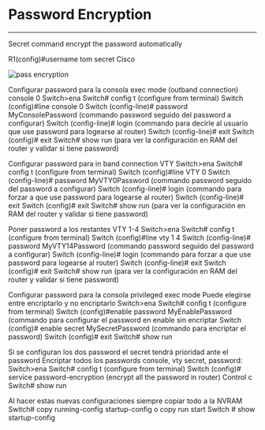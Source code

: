 # Password Encryption
***
Secret command encrypt the password automatically

R1(config)#username tom secret Cisco

![pass encryption](https://github.com/btock/Cisco-network-tips/assets/14008255/35749b28-be13-4887-b6f5-4fa674c1695b)




Configurar password para la consola exec mode (outband connection) console 0
Switch>ena
Switch# config t (configure from terminal)
Switch (config)#line console 0
Switch (config-line)# password MyConsolePassword (commando password seguido del password a configurar)
Switch (config-line)# login (commando para decirle al usuario que use password para logearse al router)
Switch (config-line)# exit
Switch (config)# exit
Switch# show run (para ver la configuración en RAM del router y validar si tiene password)
 
Configurar password para in band connection VTY 
Switch>ena
Switch# config t (configure from terminal)
Switch (config)#line VTY 0
Switch (config-line)# password MyVTY0Password (commando password seguido del password a configurar)
Switch (config-line)# login (commando para forzar a que use password para logearse al router)
Switch (config-line)# exit
Switch (config)# exit
Switch# show run (para ver la configuración en RAM del router y validar si tiene password)

 

Poner password a los restantes VTY 1-4
Switch>ena
Switch# config t (configure from terminal)
Switch (config)#line vty 1 4
Switch (config-line)# password MyVTY14Password (commando password seguido del password a configurar)
Switch (config-line)# login (commando para forzar a que use password para logearse al router)
Switch (config-line)# exit
Switch (config)# exit
Switch# show run (para ver la configuración en RAM del router y validar si tiene password)
 
 
Configurar password para la consola privileged exec mode 
Puede elegirse entre encriptarlo y no encriptarlo
Switch>ena
Switch# config t (configure from terminal)
Switch (config)#enable password MyEnablePassword (commando para configurar el password en enable sin encriptar
Switch (config)# enable secret MySecretPassword (commando para encriptar el password)
Switch (config)# exit
Switch# show run
 
Si se configuran los dos password el secret tendrá prioridad ante el password
Encriptar todos los passwords console, vty secret, password:
Switch>ena
Switch# config t (configure from terminal)
Switch (config)# service password-encryption (encrypt all the password in router)
Control c
Switch# show run
 
 
Al hacer estas nuevas configuraciones siempre copiar todo a la NVRAM
Switch# copy running-config startup-config o copy run start
Switch # show startup-config

